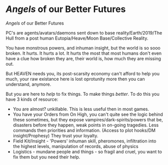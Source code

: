 # _Angels_ of our Better Futures

_Angels_ of our Better Futures

PC's are agents/avatars/daemons sent down to base reality/Earth/2019/The Hull from a post human Eutopia/Heave/Moon Base/Collective Reality.

You have monstrous powers, and inhuman insight, but the world is so sooo broken. It hurts. It hurts a lot. It hurts the most that most humans don't even have a clue how broken they are, their world is, how much they are missing out.

But HEAVEN needs you, its post-scarsity economy can't afford to help you much, your raw existance here is lost oprotunity more then you can understand, anymore.

But you are here to _help_ to fix things. To make things _better_. To do this you have 3 kinds of resource:
- You are almost? unkillable. This is less useful then in most games.
- You have your Orders from On High, you can't quite see the logic behind these sometimes, but they expose vampires/dark-spirits/powers that be, disasters before they happen, weak points in on-going tragedies. Less commands then priorities and information. (Access to plot hooks/DM insight/Prophesy) They trust your loyalty.
- Field Kit/Insight - 'Powers' inhuman skill, pheromones, infiltration into the highest levels, manipulation of records, abuse of physics
- Logistics - mundane people and things - so fragil and cruel, you want to fix them but you need their help.